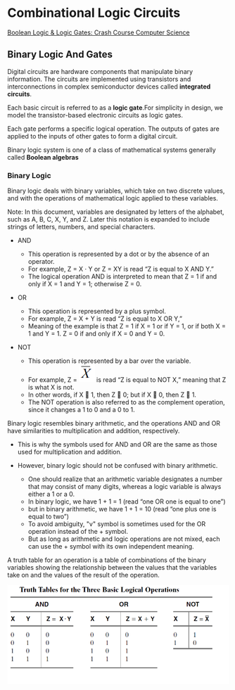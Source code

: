# Combinational Logic Circuits
[Boolean Logic & Logic Gates: Crash Course Computer Science](https://www.youtube.com/watch?v=gI-qXk7XojA&index=5&list=PL8dPuuaLjXtNlUrzyH5r6jN9ulIgZBpdo&t=0s)

## Binary Logic And Gates

Digital circuits are hardware components that manipulate binary information. The circuits are implemented using transistors and interconnections in complex semiconductor devices called **integrated circuits**.

Each basic circuit is referred to as a **logic gate**.For simplicity in design, we model the transistor-based electronic circuits as logic gates.

Each gate performs a specific logical operation. The outputs of gates are applied to the inputs of other gates to form a digital circuit.

Binary logic system is one of a class of mathematical systems generally called **Boolean algebras**

### Binary Logic

Binary logic deals with binary variables, which take on two discrete values, and with the operations of mathematical logic applied to these variables.

Note: In this document, variables are designated by letters of the alphabet, such as A, B, C, X, Y, and Z. Later this notation is expanded to include strings of letters, numbers, and special characters.

* AND 
    * This operation is represented by a dot or by the absence of an operator.
    * For example, Z = X · Y or Z = XY is read “Z is equal to X AND Y.”
    * The logical operation AND is interpreted to mean that Z = 1 if and only if X = 1 and Y = 1; otherwise Z = 0.

* OR
    * This operation is represented by a plus symbol. 
    * For example, Z = X + Y is read “Z is equal to X OR Y,”
    * Meaning of the example is that Z = 1 if X = 1 or if Y = 1, or if both X = 1 and Y = 1. Z = 0 if and only if X = 0 and Y = 0.
* NOT
    * This operation is represented by a bar over the variable.
    * For example, Z = ![!X](img/img1.png) is read “Z is equal to NOT X,” meaning that Z is what X is not.
    * In other words, if X  1, then Z  0; but if X  0, then Z  1.    
    * The NOT operation is also referred to as the complement operation, since it changes a 1 to 0 and a 0 to 1.

Binary logic resembles binary arithmetic, and the operations AND and OR
have similarities to multiplication and addition, respectively.
* This is why the symbols used for AND and OR are the same as those used for multiplication and addition.

* However, binary logic should not be confused with binary arithmetic.
    * One should realize that an arithmetic variable designates a number that may consist of many digits, whereas a logic variable is always either a 1 or a 0.
    * In binary logic, we have 1 + 1 = 1 (read “one OR one is equal to one”)
    * but in binary arithmetic, we have 1 + 1 = 10 (read “one plus one is equal to two”)
    * To avoid ambiguity, "v" symbol is sometimes used for the OR operation instead of the + symbol.
    * But as long as arithmetic and logic operations are not mixed, each can use the + symbol with its own independent meaning.

A truth table for an operation is a table of combinations of the binary variables showing the relationship between the values that the variables take on and the values of the result of the operation.

![Truth Tables For Three Basic Logic Operations](img/img2.png)

    
    
